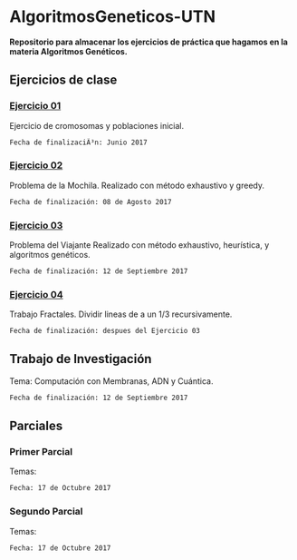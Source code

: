 # AlgoritmosGeneticos-UTN
**Repositorio para almacenar los ejercicios de práctica que hagamos en la materia Algoritmos Genéticos.**

## Ejercicios de clase

### [Ejercicio 01](./Ejercicio-01)
Ejercicio de cromosomas y poblaciones inicial.

```bash
Fecha de finalizaciÃ³n: Junio 2017
```

### [Ejercicio 02](./Ejercicio-02)
Problema de la Mochila.
Realizado con método exhaustivo y greedy.

```bash
Fecha de finalización: 08 de Agosto 2017
```

### [Ejercicio 03](./Ejercicio-03)
Problema del Viajante
Realizado con método exhaustivo, heurística, y algoritmos genéticos.

```bash
Fecha de finalización: 12 de Septiembre 2017
```

### [Ejercicio 04](./Ejercicio-04)
Trabajo Fractales.
Dividir lineas de a un 1/3 recursivamente.

```bash
Fecha de finalización: despues del Ejercicio 03
```

## Trabajo de Investigación
Tema: Computación con Membranas, ADN y Cuántica.

```bash
Fecha de finalización: 12 de Septiembre 2017
```
## Parciales

### Primer Parcial
Temas:

```bash
Fecha: 17 de Octubre 2017
```

### Segundo Parcial
Temas:

```bash
Fecha: 17 de Octubre 2017
```
